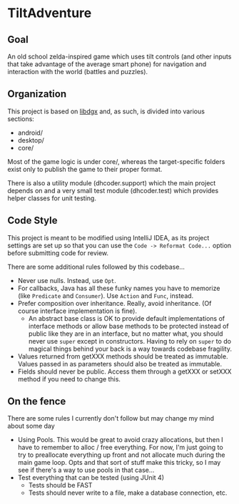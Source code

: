 # TiltAdventure

## Goal

An old school zelda-inspired game which uses tilt controls (and other inputs that take advantage of the average
smart phone) for navigation and interaction with the world (battles and puzzles).

## Organization
This project is based on [libdgx](http://libgdx.badlogicgames.com/) and, as such, is divided into various sections:

* android/
* desktop/
* core/

Most of the game logic is under core/, whereas the target-specific folders exist only to publish the game to their
proper format.

There is also a utility module (dhcoder.support) which the main project depends on and a very small test module
(dhcoder.test) which provides helper classes for unit testing.
 
## Code Style

This project is meant to be modified using IntelliJ IDEA, as its project settings are set up so that you can use the
`Code -> Reformat Code...` option before submitting code for review.
 
There are some additional rules followed by this codebase...

* Never use nulls. Instead, use `Opt`.
* For callbacks, Java has all these funky names you have to memorize (like `Predicate` and `Consumer`). Use `Action` and
`Func`, instead.
* Prefer composition over inheritance. Really, avoid inheritance. (Of course interface implementation is fine). 
    * An abstract base class is OK to provide default implementations of interface methods or allow base methods to be
    protected instead of public like they are in an interface, but no matter what, you should never use `super` except
    in constructors. Having to rely on `super` to do magical things behind your back is a way towards codebase
    fragility.
* Values returned from getXXX methods should be treated as immutable. Values passed in as parameters should also be
treated as immutable.
* Fields should never be public. Access them through a getXXX or setXXX method if you need to change this.

## On the fence

There are some rules I currently don't follow but may change my mind about some day

* Using Pools. This would be great to avoid crazy allocations, but then I have to remember to alloc / free everything.
For now, I'm just going to try to preallocate everything up front and not allocate much during the main game loop.
Opts and that sort of stuff make this tricky, so I may see if there's a way to use pools in that case...
* Test everything that can be tested (using JUnit 4)
    * Tests should be FAST
    * Tests should never write to a file, make a database connection, etc.
    